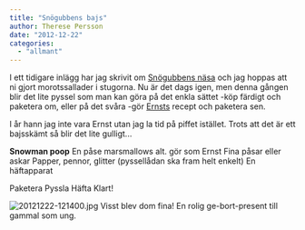 ```yaml
---
title: "Snögubbens bajs"
author: Therese Persson
date: "2012-12-22"
categories: 
  - "allmant"
---
```


I ett tidigare inlägg har jag skrivit om [Snögubbens näsa](/posts/snogubbens-nasa/) och jag hoppas att ni gjort morotssallader i stugorna. Nu är det dags igen, men denna gången blir det lite pyssel som man kan göra på det enkla sättet -köp färdigt och paketera om, eller på det svåra -gör [Ernsts](https://m.recept.nu/ernst_kirchsteiger/efterratter_och_godis/agg_och_mejeri/hemmagjorda_marshmallows/) recept och paketera sen.

I år hann jag inte vara Ernst utan jag la tid på piffet istället. Trots att det är ett bajsskämt så blir det lite gulligt...

**Snowman poop** En påse marsmallows alt. gör som Ernst Fina påsar eller askar Papper, pennor, glitter (pyssellådan ska fram helt enkelt) En häftapparat

Paketera Pyssla Häfta Klart!  
  
![20121222-121400.jpg](/static/img/20121222-121400.jpg) Visst blev dom fina! En rolig ge-bort-present till gammal som ung.
